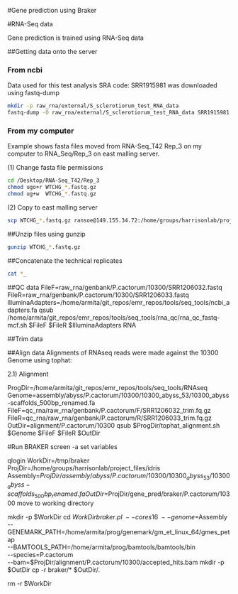 #Gene prediction using Braker

#RNA-Seq data

Gene prediction is trained using RNA-Seq data 

##Getting data onto the server
### From ncbi
Data used for this test analysis SRA code: SRR1915981 was downloaded using fastq-dump

```bash
mkdir -p raw_rna/external/S_sclerotiorum_test_RNA_data
fastq-dump -O raw_rna/external/S_sclerotiorum_test_RNA_data SRR1915981
```

### From my computer
Example shows fasta files moved from RNA-Seq_T42 Rep_3 on my computer to RNA_Seq/Rep_3 on east malling server.

(1) Change fasta file permissions
```bash
cd /Desktop/RNA-Seq_T42/Rep_3
chmod ugo+r WTCHG_*.fastq.gz
chmod ug+w  WTCHG_*.fastq.gz
```

(2) Copy to east malling server
```bash
scp WTCHG_*.fastq.gz ransoe@149.155.34.72:/home/groups/harrisonlab/project_files/Sclerotinia_spp/RNA_Seq/Rep_3
```

##Unzip files using gunzip
```bash
gunzip WTCHG_*.fastq.gz
```

##Concatenate the technical replicates
```bash
cat *_
```

##QC data
FileF=raw_rna/genbank/P.cactorum/10300/SRR1206032.fastq
  FileR=raw_rna/genbank/P.cactorum/10300/SRR1206033.fastq
  IlluminaAdapters=/home/armita/git_repos/emr_repos/tools/seq_tools/ncbi_adapters.fa
  qsub /home/armita/git_repos/emr_repos/tools/seq_tools/rna_qc/rna_qc_fastq-mcf.sh $FileF $FileR $IlluminaAdapters RNA


##Trim data

##Align data
Alignments of RNAseq reads were made against the 10300 Genome using tophat:

2.1) Alignment

ProgDir=/home/armita/git_repos/emr_repos/tools/seq_tools/RNAseq
Genome=assembly/abyss/P.cactorum/10300/10300_abyss_53/10300_abyss-scaffolds_500bp_renamed.fa
FileF=qc_rna/raw_rna/genbank/P.cactorum/F/SRR1206032_trim.fq.gz
FileR=qc_rna/raw_rna/genbank/P.cactorum/R/SRR1206033_trim.fq.gz
OutDir=alignment/P.cactorum/10300
qsub $ProgDir/tophat_alignment.sh $Genome $FileF $FileR $OutDir

#Run BRAKER
screen -a set variables

  qlogin
  WorkDir=/tmp/braker
  ProjDir=/home/groups/harrisonlab/project_files/idris
  Assembly=$ProjDir/assembly/abyss/P.cactorum/10300/10300_abyss_53/10300_abyss-scaffolds_500bp_renamed.fa
  OutDir=$ProjDir/gene_pred/braker/P.cactorum/10300
move to working directory

  mkdir -p $WorkDir
  cd $WorkDir
  braker.pl \
    --cores 16 \
    --genome=$Assembly \
    --GENEMARK_PATH=/home/armita/prog/genemark/gm_et_linux_64/gmes_petap \
    --BAMTOOLS_PATH=/home/armita/prog/bamtools/bamtools/bin \
    --species=P.cactorum \
    --bam=$ProjDir/alignment/P.cactorum/10300/accepted_hits.bam
  mkdir -p $OutDir
  cp -r braker/* $OutDir/.

  rm -r $WorkDir